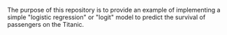 The purpose of this repository is to provide an example of implementing a simple "logistic regression" or "logit" model to predict the survival of passengers on the Titanic.

